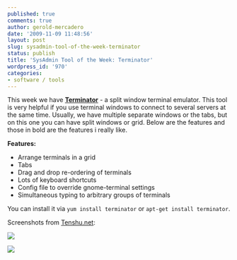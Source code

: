 ```yaml
---
published: true
comments: true
author: gerold-mercadero
date: '2009-11-09 11:48:56'
layout: post
slug: sysadmin-tool-of-the-week-terminator
status: publish
title: 'SysAdmin Tool of the Week: Terminator'
wordpress_id: '970'
categories:
- software / tools
---
```


This week we have **[Terminator](http://www.tenshu.net/terminator/)** - a split window terminal emulator.  This tool is very helpful if you use terminal windows to connect to several servers at the same time.  Usually, we have multiple separate windows or the tabs, but on this one you can have split windows or grid.  Below are the features and those in bold are the features i really like.

**Features:**
* Arrange terminals in a grid
* Tabs
* Drag and drop re-ordering of terminals
* Lots of keyboard shortcuts
* Config file to override gnome-terminal settings
* Simultaneous typing to arbitrary groups of terminals

You can install it via `yum install terminator` or `apt-get install terminator`.

Screenshots from [Tenshu.net](http://Tenshu.net):

[![](http://linuxsysadminblog.com/images/2009/11/terminator-mad-1024x576.png)](http://linuxsysadminblog.com/images/2009/11/terminator-mad-1024x576.png)

[![](http://linuxsysadminblog.com/images/2009/11/2008-08-17-terminator-1024x640.png)](http://linuxsysadminblog.com/images/2009/11/2008-08-17-terminator-1024x640.png)


